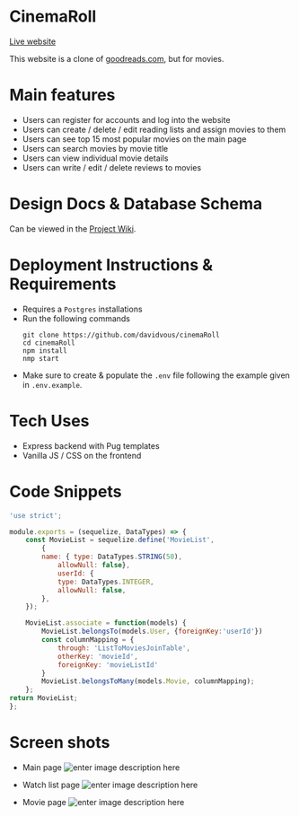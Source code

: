 # CinemaRoll

[Live website](https://cinemaroll.herokuapp.com/)

This website is a clone of [goodreads.com](goodreads.com), but for movies.


# Main features

- Users can register for accounts and log into the website
- Users can create / delete / edit reading lists and assign movies to them
- Users can see top 15 most popular movies on the main page
- Users can search movies by movie title
- Users can view individual movie details
- Users can write / edit / delete reviews to movies

# Design Docs & Database Schema

Can be viewed in the [Project Wiki](https://github.com/davidvous/cinemaRoll/wiki).

# Deployment Instructions & Requirements

- Requires a `Postgres` installations
- Run the following commands
	```
	git clone https://github.com/davidvous/cinemaRoll
	cd cinemaRoll
	npm install
	nmp start
	```
- Make sure to create & populate the `.env` file following the example given in `.env.example`. 

# Tech Uses

- Express backend with Pug templates
- Vanilla JS / CSS on the frontend

# Code Snippets

```javascript
'use strict';

module.exports = (sequelize, DataTypes) => {
	const MovieList = sequelize.define('MovieList',
		{
		name: { type: DataTypes.STRING(50),
			allowNull: false},
			userId: {
			type: DataTypes.INTEGER,
			allowNull: false,
		},
	});

	MovieList.associate = function(models) {
		MovieList.belongsTo(models.User, {foreignKey:'userId'})
		const columnMapping = {
			through: 'ListToMoviesJoinTable',
			otherKey: 'movieId',
			foreignKey: 'movieListId'
		}
		MovieList.belongsToMany(models.Movie, columnMapping);
	};
return MovieList;
};
```

# Screen shots

- Main page
![enter image description here](http://i.imgur.com/AtvJyYI.png)

- Watch list page
![enter image description here](http://i.imgur.com/oxWlzpP.png)

- Movie page
![enter image description here](http://i.imgur.com/P2VemzC.png)
